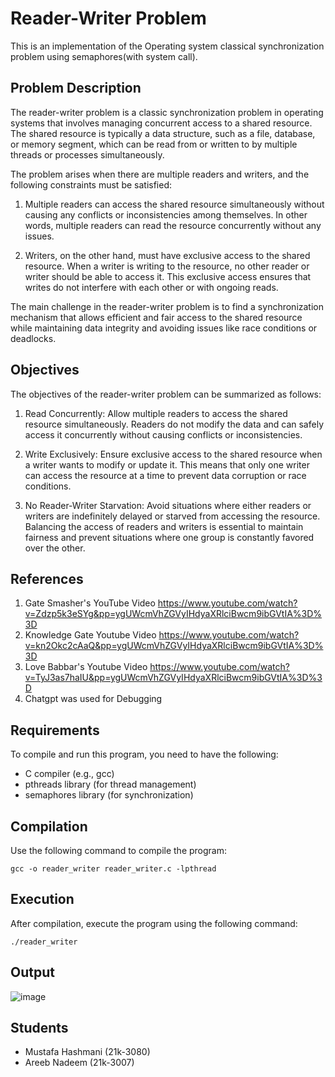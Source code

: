 # Reader-Writer Problem
This is an implementation of the Operating system classical synchronization problem using semaphores(with system call).
## Problem Description
The reader-writer problem is a classic synchronization problem in operating systems that involves managing concurrent access to a shared resource. The shared resource is typically a data structure, such as a file, database, or memory segment, which can be read from or written to by multiple threads or processes simultaneously.

The problem arises when there are multiple readers and writers, and the following constraints must be satisfied:
  1. Multiple readers can access the shared resource simultaneously without causing any conflicts or inconsistencies among themselves. In other words, multiple readers can read the resource concurrently without any issues.

  2. Writers, on the other hand, must have exclusive access to the shared resource. When a writer is writing to the resource, no other reader or writer should be  able to access it. This exclusive access ensures that writes do not interfere with each other or with ongoing reads.

The main challenge in the reader-writer problem is to find a synchronization mechanism that allows efficient and fair access to the shared resource while maintaining data integrity and avoiding issues like race conditions or deadlocks.

## Objectives
The objectives of the reader-writer problem can be summarized as follows:

1. Read Concurrently: Allow multiple readers to access the shared resource simultaneously. Readers do not modify the data and can safely access it concurrently without causing conflicts or inconsistencies.

2. Write Exclusively: Ensure exclusive access to the shared resource when a writer wants to modify or update it. This means that only one writer can access the resource at a time to prevent data corruption or race conditions.

3. No Reader-Writer Starvation: Avoid situations where either readers or writers are indefinitely delayed or starved from accessing the resource. Balancing the access of readers and writers is essential to maintain fairness and prevent situations where one group is constantly favored over the other.
## References

1. Gate Smasher's YouTube Video https://www.youtube.com/watch?v=Zdzp5k3eSYg&pp=ygUWcmVhZGVyIHdyaXRlciBwcm9ibGVtIA%3D%3D
2. Knowledge Gate Youtube Video https://www.youtube.com/watch?v=kn2Okc2cAaQ&pp=ygUWcmVhZGVyIHdyaXRlciBwcm9ibGVtIA%3D%3D
3. Love Babbar's Youtube Video https://www.youtube.com/watch?v=TyJ3as7haIU&pp=ygUWcmVhZGVyIHdyaXRlciBwcm9ibGVtIA%3D%3D
4. Chatgpt was used for Debugging
## Requirements
To compile and run this program, you need to have the following:

* C compiler (e.g., gcc)
* pthreads library (for thread management)
* semaphores library (for synchronization)
## Compilation
Use the following command to compile the program:

`gcc -o reader_writer reader_writer.c -lpthread`

## Execution
After compilation, execute the program using the following command:

`./reader_writer`

## Output
![image](https://github.com/MustafaHashmani/ReaderWriter-Problem/assets/63756923/aaf6e243-16ef-4404-acdd-cb5702c0cb78)


## Students
* Mustafa Hashmani (21k-3080)
* Areeb Nadeem (21k-3007)
